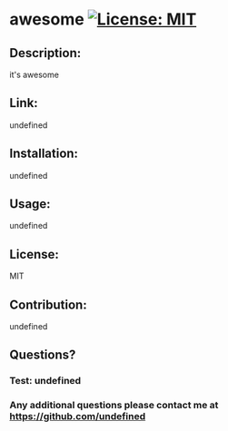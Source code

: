 
  # awesome              [![License: MIT](https://img.shields.io/badge/License-MIT-yellow.svg)](https://opensource.org/licenses/MIT) 
 
  ## Description:
  it's awesome

  ## Link: 
  undefined

  ## Installation: 
  undefined
  
  ## Usage: 
  undefined

  ## License: 
  MIT

  ## Contribution: 
  undefined

  ## Questions? 

  ### Test: undefined
  ### Any additional questions please contact me at https://github.com/undefined
  